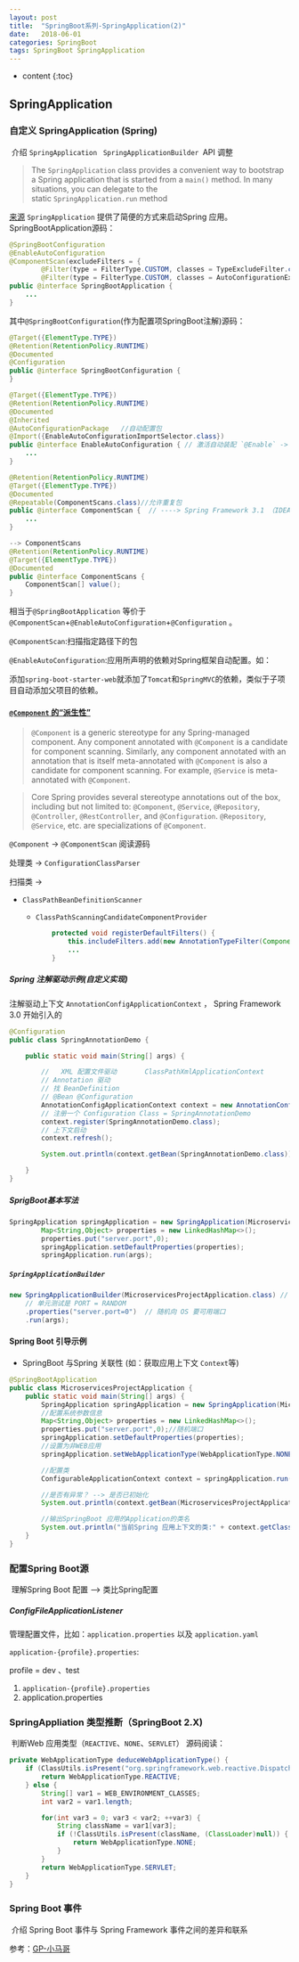 ```yaml
---
layout: post
title:  "SpringBoot系列-SpringApplication(2)"
date:   2018-06-01
categories: SpringBoot
tags: SpringBoot SpringApplication
---
```


* content
{:toc}
## SpringApplication

  ### 自定义 SpringApplication  (Spring)

​	介绍 `SpringApplication ` `SpringApplicationBuilder `API 调整

> The `SpringApplication` class provides a convenient way to bootstrap a Spring application that is started from a `main()` method. In many situations, you can delegate to the static `SpringApplication.run` method

[来源](https://docs.spring.io/spring-boot/docs/2.0.4.RELEASE/reference/htmlsingle/#boot-features-spring-application)  `SpringApplication` 提供了简便的方式来启动Spring 应用。 SpringBootApplication源码：

```java
@SpringBootConfiguration
@EnableAutoConfiguration
@ComponentScan(excludeFilters = {
		@Filter(type = FilterType.CUSTOM, classes = TypeExcludeFilter.class),
		@Filter(type = FilterType.CUSTOM, classes = AutoConfigurationExcludeFilter.class) })
public @interface SpringBootApplication {
    ...
}
```
其中`@SpringBootConfiguration`(作为配置项SpringBoot注解)源码：

```java
@Target({ElementType.TYPE})
@Retention(RetentionPolicy.RUNTIME)
@Documented
@Configuration
public @interface SpringBootConfiguration {
}

@Target({ElementType.TYPE})
@Retention(RetentionPolicy.RUNTIME)
@Documented
@Inherited
@AutoConfigurationPackage   //自动配置包
@Import({EnableAutoConfigurationImportSelector.class})
public @interface EnableAutoConfiguration { // 激活自动装配 `@Enable` -> `@Enable` 开头的
	...
}

@Retention(RetentionPolicy.RUNTIME)
@Target({ElementType.TYPE})
@Documented
@Repeatable(ComponentScans.class)//允许重复包
public @interface ComponentScan {  // ----> Spring Framework 3.1 （IDEA 快捷键可查看）
	...
}

--> ComponentScans
@Retention(RetentionPolicy.RUNTIME)
@Target({ElementType.TYPE})
@Documented
public @interface ComponentScans {
    ComponentScan[] value(); 
}
```



相当于`@SpringBootApplication` 等价于`@ComponentScan`+`@EnableAutoConfiguration`+`@Configuration` 。

`@ComponentScan`:扫描指定路径下的包

`@EnableAutoConfiguration`:应用所声明的依赖对Spring框架自动配置。如：

添加`spring-boot-starter-web`就添加了`Tomcat`和`SpringMVC`的依赖，类似于子项目自动添加父项目的依赖。

#### [`@Component` 的“派生性”](https://github.com/spring-projects/spring-framework/wiki/Spring-Annotation-Programming-Model)

> `@Component` is a generic stereotype for any Spring-managed component. Any component annotated with `@Component` is a candidate for component scanning. Similarly, any component annotated with an annotation that is itself meta-annotated with `@Component` is also a candidate for component scanning. For example, `@Service` is meta-annotated with `@Component`.

> Core Spring provides several stereotype annotations out of the box, including but not limited to: `@Component`, `@Service`, `@Repository`, `@Controller`, `@RestController`, and `@Configuration`. `@Repository`, `@Service`, etc. are specializations of `@Component`.

`@Component` -> `@ComponentScan`  阅读源码

处理类 -> `ConfigurationClassParser`

扫描类 -> 

* `ClassPathBeanDefinitionScanner`

  * `ClassPathScanningCandidateComponentProvider`

    ```java
    	protected void registerDefaultFilters() {
    		this.includeFilters.add(new AnnotationTypeFilter(Component.class));
        	...
    	}
    ```

##### Spring 注解驱动示例(自定义实现)

注解驱动上下文 `AnnotationConfigApplicationContext` ， Spring Framework 3.0 开始引入的

```java
@Configuration
public class SpringAnnotationDemo {

    public static void main(String[] args) {

        //   XML 配置文件驱动       ClassPathXmlApplicationContext
        // Annotation 驱动
        // 找 BeanDefinition
        // @Bean @Configuration
        AnnotationConfigApplicationContext context = new AnnotationConfigApplicationContext();
        // 注册一个 Configuration Class = SpringAnnotationDemo
        context.register(SpringAnnotationDemo.class);
        // 上下文启动
        context.refresh();

        System.out.println(context.getBean(SpringAnnotationDemo.class));

    }
}
```

##### SprigBoot基本写法

```java
SpringApplication springApplication = new SpringApplication(MicroservicesProjectApplication.class);
        Map<String,Object> properties = new LinkedHashMap<>();
        properties.put("server.port",0);
        springApplication.setDefaultProperties(properties);
        springApplication.run(args);
```
##### `SpringApplicationBuilder`

```java
new SpringApplicationBuilder(MicroservicesProjectApplication.class) // Fluent API
    // 单元测试是 PORT = RANDOM
    .properties("server.port=0")  // 随机向 OS 要可用端口
    .run(args);
```

#### Spring Boot 引导示例

- SpringBoot 与Spring 关联性  (如：获取应用上下文 `Context`等)

```java
@SpringBootApplication
public class MicroservicesProjectApplication {
    public static void main(String[] args) {
        SpringApplication springApplication = new SpringApplication(MicroservicesProjectApplication.class);
        //配置系统参数信息
        Map<String,Object> properties = new LinkedHashMap<>();
        properties.put("server.port",0);//随机端口
        springApplication.setDefaultProperties(properties);
        //设置为非WEB应用
        springApplication.setWebApplicationType(WebApplicationType.NONE);

        //配置类
        ConfigurableApplicationContext context = springApplication.run(args);

        //是否有异常？ --> 是否已初始化
        System.out.println(context.getBean(MicroservicesProjectApplication.class));

        //输出SpringBoot 应用的Application的类名
        System.out.println("当前Spring 应用上下文的类:" + context.getClass().getName()); 
    }
}
```


### 配置Spring Boot源

​	理解Spring Boot 配置  --> 类比Spring配置

##### ConfigFileApplicationListener

管理配置文件，比如：`application.properties` 以及 `application.yaml`

`application-{profile}.properties`:

profile  = dev 、test

1. `application-{profile}.properties`
2. application.properties


### SpringAppliation 类型推断（SpringBoot 2.X)

​	判断Web 应用类型（`REACTIVE`、`NONE`、`SERVLET`）   源码阅读：

```java
private WebApplicationType deduceWebApplicationType() {
    if (ClassUtils.isPresent("org.springframework.web.reactive.DispatcherHandler", (ClassLoader)null) && !ClassUtils.isPresent("org.springframework.web.servlet.DispatcherServlet", (ClassLoader)null) && !ClassUtils.isPresent("org.glassfish.jersey.server.ResourceConfig", (ClassLoader)null)) {
        return WebApplicationType.REACTIVE;
    } else {
        String[] var1 = WEB_ENVIRONMENT_CLASSES;
        int var2 = var1.length;

        for(int var3 = 0; var3 < var2; ++var3) {
            String className = var1[var3];
            if (!ClassUtils.isPresent(className, (ClassLoader)null)) {
                return WebApplicationType.NONE;
            }
        }
        return WebApplicationType.SERVLET;
    }
}
```

### Spring Boot 事件

​	介绍 Spring Boot 事件与 Spring Framework 事件之间的差异和联系



参考：[GP-小马哥](https://www.gupaoedu.com/team.html)